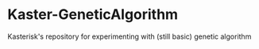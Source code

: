 # Kaster-GeneticAlgorithm
Kasterisk's repository for experimenting with (still basic) genetic algorithm